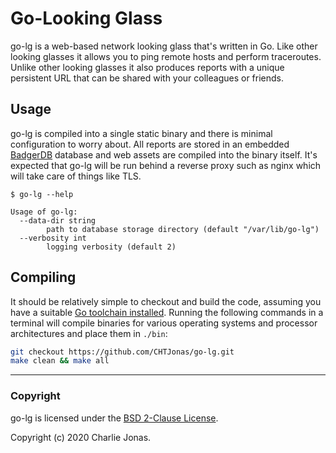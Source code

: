 # Go-Looking Glass

go-lg is a web-based network looking glass that's written in Go. Like other looking glasses it allows you to ping remote hosts and perform traceroutes. Unlike other looking glasses it also produces reports with a unique persistent URL that can be shared with your colleagues or friends.

## Usage

go-lg is compiled into a single static binary and there is minimal configuration to worry about. All reports are stored in an embedded [BadgerDB](https://github.com/dgraph-io/badger) database and web assets are compiled into the binary itself. It's expected that go-lg will be run behind a reverse proxy such as nginx which will take care of things like TLS.

```
$ go-lg --help

Usage of go-lg:
  --data-dir string
    	path to database storage directory (default "/var/lib/go-lg")
  --verbosity int
    	logging verbosity (default 2)
```

## Compiling

It should be relatively simple to checkout and build the code, assuming you have a suitable [Go toolchain installed](https://golang.org/doc/install). Running the following commands in a terminal will compile binaries for various operating systems and processor architectures and place them in `./bin`:

```bash
git checkout https://github.com/CHTJonas/go-lg.git
make clean && make all
```

---

### Copyright

go-lg is licensed under the [BSD 2-Clause License](https://opensource.org/licenses/BSD-2-Clause).

Copyright (c) 2020 Charlie Jonas.

